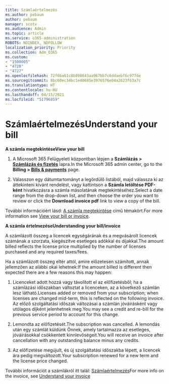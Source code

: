 ```yaml
---
title: Számlaértelmezés
ms.author: pebaum
author: pebaum
manager: scotv
ms.audience: Admin
ms.topic: article
ms.service: o365-administration
ROBOTS: NOINDEX, NOFOLLOW
localization_priority: Priority
ms.collection: Adm_O365
ms.custom:
- "1500005"
- "4728"
- "4727"
ms.openlocfilehash: 72f6ba61c8b898643aa967bb7c6ddaebf6c977de
ms.sourcegitcommit: 8bc60ec34bc1e40685e3976576e04a2623f63a7c
ms.translationtype: HT
ms.contentlocale: hu-HU
ms.lasthandoff: 04/15/2021
ms.locfileid: "51796859"
---
```

# <a name="understand-your-bill"></a><span data-ttu-id="3ed59-102">Számlaértelmezés</span><span class="sxs-lookup"><span data-stu-id="3ed59-102">Understand your bill</span></span>

<span data-ttu-id="3ed59-103">**A számla megtekintése**</span><span class="sxs-lookup"><span data-stu-id="3ed59-103">**View your bill**</span></span>

1. <span data-ttu-id="3ed59-104">A Microsoft 365 Felügyeleti központban lépjen a **Számlázás > [Számlázás és fizetés](https://go.microsoft.com/fwlink/p/?linkid=848039)** lapra.</span><span class="sxs-lookup"><span data-stu-id="3ed59-104">In the Microsoft 365 admin center, go to the **Billing > [Bills & payments](https://go.microsoft.com/fwlink/p/?linkid=848039)** page.</span></span>

2. <span data-ttu-id="3ed59-105">Válasszon egy dátumtartományt a legördülő listából, majd válassza ki az áttekinteni kívánt rendelést, vagy kattintson a **Számla letöltése PDF-ként** hivatkozásra a számla másolatának megtekintéséhez.</span><span class="sxs-lookup"><span data-stu-id="3ed59-105">Select a date range from the drop-down list, and then choose the order you want to review or click the **Download invoice pdf** link to view a copy of the bill.</span></span>

<span data-ttu-id="3ed59-106">További információért lásd: [A számla megtekintése](https://docs.microsoft.com/microsoft-365/commerce/billing-and-payments/view-your-bill-or-invoice) című témakört.</span><span class="sxs-lookup"><span data-stu-id="3ed59-106">For more information see [View your bill or invoice](https://docs.microsoft.com/microsoft-365/commerce/billing-and-payments/view-your-bill-or-invoice).</span></span>

<span data-ttu-id="3ed59-107">**A számla értelmezése**</span><span class="sxs-lookup"><span data-stu-id="3ed59-107">**Understanding your bill/invoice**</span></span>

<span data-ttu-id="3ed59-108">A számlázott összeg a licencek egységárának és a megvásárolt licencek számának a szorzata, kiegészítve esetleges adókkal és díjakkal.</span><span class="sxs-lookup"><span data-stu-id="3ed59-108">The amount billed reflects the license price multiplied by the number of licenses purchased and any required taxes/fees.</span></span>

<span data-ttu-id="3ed59-109">Ha a számlázott összeg eltér attól, amire előzetesen számított, annak jellemzően az alábbi okai lehetnek:</span><span class="sxs-lookup"><span data-stu-id="3ed59-109">If the amount billed is different then expected there are a few reasons this may happen:</span></span>

1. <span data-ttu-id="3ed59-110">Licenceket adott hozzá vagy távolított el az előfizetésből; ha a számlázási időszakban változtat a licenceken, az a következő számlán lesz látható.</span><span class="sxs-lookup"><span data-stu-id="3ed59-110">Licenses added or removed from your subscription; when licenses are changed mid-term, this is reflected on the following invoice.</span></span>  <span data-ttu-id="3ed59-111">Az előző szolgáltatási időszak változásai a számlán jóváírásként vagy utólagos díjként jelenhetnek meg.</span><span class="sxs-lookup"><span data-stu-id="3ed59-111">You may see a credit and re-bill for the previous service period to account for this change.</span></span>

2. <span data-ttu-id="3ed59-112">Lemondta az előfizetését.</span><span class="sxs-lookup"><span data-stu-id="3ed59-112">The subscription was cancelled.</span></span>  <span data-ttu-id="3ed59-113">A lemondás után egy számlát küldünk Önnek, amely tartalmazza az esetleges, jóváírásokkal csökkentett kinnlevőségeit.</span><span class="sxs-lookup"><span data-stu-id="3ed59-113">You will receive an invoice after cancellation with any outstanding balance minus any credits.</span></span>

3. <span data-ttu-id="3ed59-114">Az előfizetése megújult, és új szolgáltatási időszakba lépett, a licencek ára pedig megváltozott.</span><span class="sxs-lookup"><span data-stu-id="3ed59-114">Your subscription renewed for a new term and the license price changed.</span></span>  

<span data-ttu-id="3ed59-115">További információt a számlákról itt talál: [Számlaértelmezés](https://support.office.com/article/Understand-your-invoice-for-Office-365-for-business-0724b428-fb59-4962-8c37-6674166d7507)</span><span class="sxs-lookup"><span data-stu-id="3ed59-115">For more info on the invoice, see [Understand your invoice](https://support.office.com/article/Understand-your-invoice-for-Office-365-for-business-0724b428-fb59-4962-8c37-6674166d7507)</span></span>
